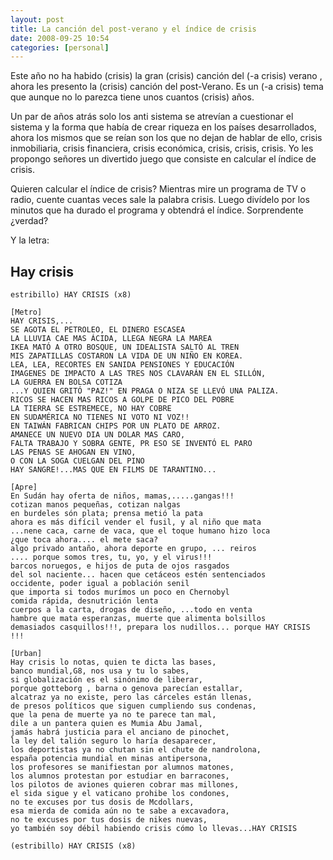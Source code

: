 ```yaml
---
layout: post
title: La canción del post-verano y el índice de crisis
date: 2008-09-25 10:54
categories: [personal]
---
```

Este año  no ha habido (crisis) la gran (crisis) canción del (-a crisis) verano , ahora les presento la (crisis) canción del post-Verano. Es un (-a crisis)  tema que aunque no lo parezca tiene unos cuantos (crisis) años.

Un par de años atrás solo los anti sistema se atrevían a cuestionar el sistema y la forma que había de crear riqueza en los países desarrollados, ahora los mismos que se reían son los que no dejan de hablar de ello, crisis inmobiliaria, crisis financiera, crisis económica, crisis, crisis, crisis. Yo les propongo señores un divertido juego que consiste en calcular el índice de crisis.

Quieren calcular el índice de crisis?  Mientras mire un programa de TV o radio, cuente cuantas veces sale la palabra crisis. Luego divídelo por los minutos que ha durado el programa y obtendrá el índice. Sorprendente ¿verdad?

Y la letra:
## Hay crisis
	estribillo) HAY CRISIS (x8)

	[Metro]
	HAY CRISIS,...
	SE AGOTA EL PETROLEO, EL DINERO ESCASEA
	LA LLUVIA CAE MAS ÁCIDA, LLEGA NEGRA LA MAREA
	IKEA MATÓ A OTRO BOSQUE, UN IDEALISTA SALTÓ AL TREN
	MIS ZAPATILLAS COSTARON LA VIDA DE UN NIÑO EN KOREA.
	LEA, LEA, RECORTES EN SANIDA PENSIONES Y EDUCACIÓN
	IMAGENES DE IMPACTO A LAS TRES NOS CLAVARÁN EN EL SILLÓN,
	LA GUERRA EN BOLSA COTIZA
	...Y QUIEN GRITÓ "PAZ!" EN PRAGA O NIZA SE LLEVÓ UNA PALIZA.
	RICOS SE HACEN MAS RICOS A GOLPE DE PICO DEL POBRE
	LA TIERRA SE ESTREMECE, NO HAY COBRE
	EN SUDAMÉRICA NO TIENES NI VOTO NI VOZ!!
	EN TAIWÁN FABRICAN CHIPS POR UN PLATO DE ARROZ.
	AMANECE UN NUEVO DIA UN DOLAR MAS CARO,
	FALTA TRABAJO Y SOBRA GENTE, PR ESO SE INVENTÓ EL PARO
	LAS PENAS SE AHOGAN EN VINO,
	O CON LA SOGA CUELGAN DEL PINO
	HAY SANGRE!...MAS QUE EN FILMS DE TARANTINO...

	[Apre]
	En Sudán hay oferta de niños, mamas,.....gangas!!!
	cotizan manos pequeñas, cotizan nalgas
	en burdeles són plata; prensa metió la pata
	ahora es más difícil vender el fusil, y al niño que mata
	...nene caca, carne de vaca, que el toque humano hizo loca
	¿que toca ahora.... el mete saca?
	algo privado antaño, ahora deporte en grupo, ... reiros
	.... porque somos tres, tu, yo, y el virus!!!
	barcos noruegos, e hijos de puta de ojos rasgados
	del sol naciente... hacen que cetáceos estén sentenciados
	occidente, poder igual a población senil
	que importa si todos murímos un poco en Chernobyl
	comida rápida, desnutrición lenta
	cuerpos a la carta, drogas de diseño, ...todo en venta
	hambre que mata esperanzas, muerte que alimenta bolsillos
	demasiados casquillos!!!, prepara los nudillos... porque HAY CRISIS !!!

	[Urban]
	Hay crisis lo notas, quien te dicta las bases,
	banco mundial,G8, nos usa y tu lo sabes,
	si globalización es el sinónimo de liberar,
	porque gotteborg , barna o genova parecían estallar,
	alcatraz ya no existe, pero las cárceles están llenas,
	de presos políticos que siguen cumpliendo sus condenas,
	que la pena de muerte ya no te parece tan mal,
	dile a un pantera quien es Mumia Abu Jamal,
	jamás habrá justicia para el anciano de pinochet,
	la ley del talión seguro lo haría desaparecer,
	los deportistas ya no chutan sin el chute de nandrolona,
	españa potencia mundial en minas antipersona,
	los profesores se manifiestan por alumnos matones,
	los alumnos protestan por estudiar en barracones,
	los pilotos de aviones quieren cobrar mas millones,
	el sida sigue y el vaticano prohibe los condones,
	no te excuses por tus dosis de Mcdollars,
	esa mierda de comida aún no te sabe a excavadora,
	no te excuses por tus dosis de nikes nuevas,
	yo también soy débil habiendo crisis cómo lo llevas...HAY CRISIS

	(estribillo) HAY CRISIS (x8)
